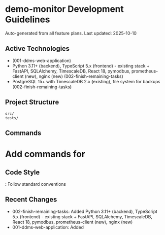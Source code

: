 # demo-monitor Development Guidelines

Auto-generated from all feature plans. Last updated: 2025-10-10

## Active Technologies
- (001-ddms-web-application)
- Python 3.11+ (backend), TypeScript 5.x (frontend) - existing stack + FastAPI, SQLAlchemy, TimescaleDB, React 18, pymodbus, prometheus-client (new), nginx (new) (002-finish-remaining-tasks)
- PostgreSQL 15+ with TimescaleDB 2.x (existing), file system for backups (002-finish-remaining-tasks)

## Project Structure
```
src/
tests/
```

## Commands
# Add commands for 

## Code Style
: Follow standard conventions

## Recent Changes
- 002-finish-remaining-tasks: Added Python 3.11+ (backend), TypeScript 5.x (frontend) - existing stack + FastAPI, SQLAlchemy, TimescaleDB, React 18, pymodbus, prometheus-client (new), nginx (new)
- 001-ddms-web-application: Added

<!-- MANUAL ADDITIONS START -->
<!-- MANUAL ADDITIONS END -->

